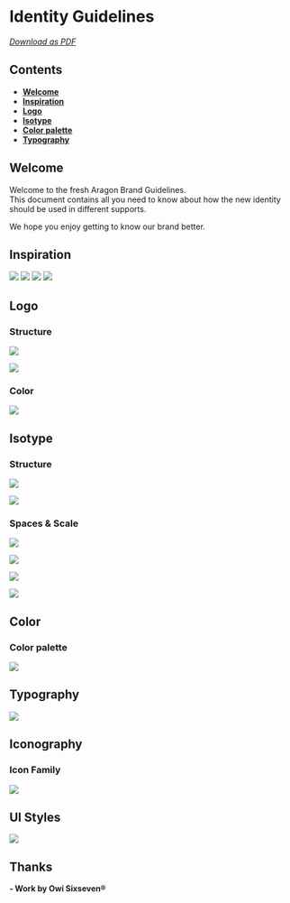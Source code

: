 # Identity Guidelines

_[Download as PDF](Identity_Guidelines.pdf)_

## Contents

- **[Welcome](#welcome)**  
- **[Inspiration](#inspiration)**  
- **[Logo](#logo)**  
- **[Isotype](#isotype)**  
- **[Color palette](#color-palette)**  
- **[Typography](#typography)**  

## Welcome

Welcome to the fresh Aragon Brand Guidelines.  
This document contains all you need to know about how the new identity should be used in different supports.

We hope you enjoy getting to know our brand better.

## Inspiration

[![](identity_guidelines/01.png)](identity_guidelines/01.png)
[![](identity_guidelines/02.png)](identity_guidelines/02.png)
[![](identity_guidelines/03.png)](identity_guidelines/03.png)
[![](identity_guidelines/04.png)](identity_guidelines/04.png)

## Logo

### Structure

[![](identity_guidelines/logo_structure_white.png)](identity_guidelines/logo_structure_white.png)

[![](identity_guidelines/logo_structure_black.png)](identity_guidelines/logo_structure_black.png)

### Color

[![](identity_guidelines/logo_color.png)](identity_guidelines/logo_color.png)

## Isotype

### Structure

[![](identity_guidelines/isotype_structure01.png)](identity_guidelines/isotype_structure01.png)

[![](identity_guidelines/isotype_structure02.png)](identity_guidelines/isotype_structure02.png)

### Spaces & Scale

[![](identity_guidelines/isotype_spaces_and_scale01.png)](identity_guidelines/isotype_spaces_and_scale01.png)

[![](identity_guidelines/isotype_spaces_and_scale02.png)](identity_guidelines/isotype_spaces_and_scale02.png)

[![](identity_guidelines/isotype_spaces_and_scale03.png)](identity_guidelines/isotype_spaces_and_scale03.png)

[![](identity_guidelines/isotype_spaces_and_scale04.png)](identity_guidelines/isotype_spaces_and_scale04.png)

## Color

### Color palette

[![](identity_guidelines/isotype_color_palette.png)](identity_guidelines/isotype_color_palette.png)

## Typography

[![](identity_guidelines/isotype_typography.png)](identity_guidelines/isotype_typography.png)

## Iconography

### Icon Family

[![](identity_guidelines/isotype_icon_family.png)](identity_guidelines/isotype_icon_family.png)

## UI Styles

[![](identity_guidelines/isotype_ui_styles.png)](identity_guidelines/isotype_ui_styles.png)

## Thanks

**- Work by Owi Sixseven®**
